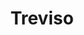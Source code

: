 ---
title: Treviso
date: 
draft: false

# descripcion
description : Aro de plata con piedra cubic

materials: Plata 925

color: Multicolor

dimensions: 2cm

code: 01-16-0326

type: "Aros"

categories: []

price: $5.120,00

price_eftvo: $4.350,00

# Images
# first image will be shown in the product page
images:
  # - image: "images/path_to_image"
  # La ubicacion de las imagenes es imagenes/Aros/Aros.Cubic/01-16-0326-treviso
  - image: "./images/aros/cubic/01-16-0326-tirita-multicolor_a.JPG"
  - image: "./images/aros/cubic/01-16-0326-tirita-multicolor_b.JPG"
---